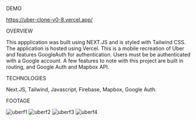 DEMO

https://uber-clone-v0-8.vercel.app/

OVERVIEW

This appplication was built using NEXT.JS and is styled with Tailwind CSS. The application is hosted using Vercel. This is a mobile recreation of Uber and features GoogleAuth for authentication. Users must be be authenticated with a Google account. A few features to note with this project are built in routing, and Google Auth and Mapbox API.

TECHNOLOGIES

Next.JS,
 Tailwind,
 Javascript,
 Firebase,
 Mapbox,
 Google Auth.

FOOTAGE

![uberf1](https://user-images.githubusercontent.com/110302280/193447520-6a8d71e3-df8a-42a2-b17e-0dbaa25ace9c.png)
![uberf2](https://user-images.githubusercontent.com/110302280/193447525-a7f9a13d-dbf8-4ec4-aebb-ae0e92a9da94.png)
![uberf3](https://user-images.githubusercontent.com/110302280/193447530-32c2b0bc-d63c-40ce-8376-a376a8152ab1.png)
![uberf4](https://user-images.githubusercontent.com/110302280/193447532-42d59687-bba9-4e64-b8e9-2e2391726ac8.png)
